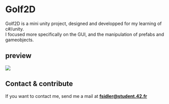 # Golf2D

Golf2D is a mini unity project, designed and developped for my learning of c#/unity. <br />
I focused more specifically on the GUI, and the manipulation of prefabs and gameobjects.

## preview
![](https://media.giphy.com/media/xUPGcFnINHwx2fKxoI/giphy.gif)

## Contact & contribute
If you want to contact me, send me a mail at **fsidler@student.42.fr**
